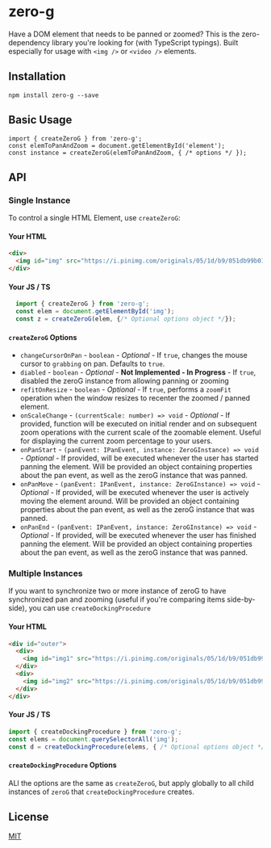 # zero-g
Have a DOM element that needs to be panned or zoomed? This is the zero-dependency library you're looking for (with TypeScript typings). Built especially for usage with `<img />` or `<video />` elements.

## Installation
`npm install zero-g --save`

## Basic Usage
```
import { createZeroG } from 'zero-g';
const elemToPanAndZoom = document.getElementById('element');
const instance = createZeroG(elemToPanAndZoom, { /* options */ });
```

## API

### Single Instance
To control a single HTML Element, use `createZeroG`:

#### Your HTML
```html
<div>
  <img id="img" src="https://i.pinimg.com/originals/05/1d/b9/051db99b019d8ab861c87ac76c04ed81.jpg" alt="my image" />
</div>
```

#### Your JS / TS
```javascript
  import { createZeroG } from 'zero-g';
  const elem = document.getElementById('img');
  const z = createZeroG(elem, {/* Optional options object */});
```

#### `createZeroG` Options
- `changeCursorOnPan` - `boolean` - *Optional* - If `true`, changes the mouse cursor to `grabbing` on pan. Defaults to `true`.
- `diabled` - `boolean` - *Optional* - **Not Implemented - In Progress** - If `true`, disabled the zeroG instance from allowing panning or zooming
- `refitOnResize` - `boolean` - *Optional* - If `true`, performs a `zoomFit` operation when the window resizes to recenter the zoomed / panned element.
- `onScaleChange` - `(currentScale: number) => void` - *Optional* - If provided, function will be executed on initial render and on subsequent zoom operations with the current scale of the zoomable element. Useful for displaying the current zoom percentage to your users.
- `onPanStart` - `(panEvent: IPanEvent, instance: ZeroGInstance) => void` - *Optional* - If provided, will be executed whenever the user has started panning the element. Will be provided an object containing properties about the pan event, as well as the zeroG instance that was panned.
- `onPanMove` - `(panEvent: IPanEvent, instance: ZeroGInstance) => void` - *Optional* - If provided, will be executed whenever the user is actively moving the element around. Will be provided an object containing properties about the pan event, as well as the zeroG instance that was panned.
- `onPanEnd` - `(panEvent: IPanEvent, instance: ZeroGInstance) => void` - *Optional* - If provided, will be executed whenever the user has finished panning the element. Will be provided an object containing properties about the pan event, as well as the zeroG instance that was panned.

### Multiple Instances
If you want to synchronize two or more instance of zeroG to have synchronized pan and zooming (useful if you're comparing items side-by-side), you can use `createDockingProcedure`

#### Your HTML
```html
<div id="outer">
  <div>
    <img id="img1" src="https://i.pinimg.com/originals/05/1d/b9/051db99b019d8ab861c87ac76c04ed81.jpg" alt="my image" />
  </div>
  <div>
    <img id="img2" src="https://i.pinimg.com/originals/05/1d/b9/051db99b019d8ab861c87ac76c04ed81.jpg" alt="my image" />
  </div>
</div>
```

#### Your JS / TS
```javascript
import { createDockingProcedure } from 'zero-g';
const elems = document.querySelectorAll('img');
const d = createDockingProcedure(elems, { /* Optional options object */ });
```

#### `createDockingProcedure` Options
ALl the options are the same as `createZeroG`, but apply globally to all child instances of `zeroG` that `createDockingProcedure` creates.

## License
[MIT](https://en.wikipedia.org/wiki/MIT_License)

